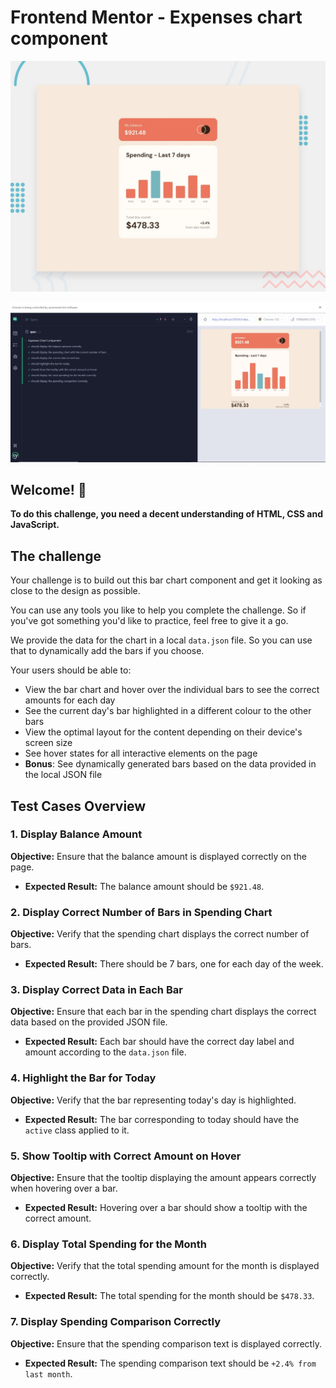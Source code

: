 # Frontend Mentor - Expenses chart component

![Design preview for the Expenses chart component coding challenge](./design/desktop-preview.jpg)

![Testcases preview for the Expenses chart component coding challenge](./passedTestCases/testCases.jpeg)

## Welcome! 👋

**To do this challenge, you need a decent understanding of HTML, CSS and JavaScript.**

## The challenge

Your challenge is to build out this bar chart component and get it looking as close to the design as possible.

You can use any tools you like to help you complete the challenge. So if you've got something you'd like to practice, feel free to give it a go.

We provide the data for the chart in a local `data.json` file. So you can use that to dynamically add the bars if you choose.

Your users should be able to:

- View the bar chart and hover over the individual bars to see the correct amounts for each day
- See the current day's bar highlighted in a different colour to the other bars
- View the optimal layout for the content depending on their device's screen size
- See hover states for all interactive elements on the page
- **Bonus**: See dynamically generated bars based on the data provided in the local JSON file

## Test Cases Overview

### 1. Display Balance Amount

**Objective:** Ensure that the balance amount is displayed correctly on the page.

- **Expected Result:** The balance amount should be `$921.48`.

### 2. Display Correct Number of Bars in Spending Chart

**Objective:** Verify that the spending chart displays the correct number of bars.

- **Expected Result:** There should be 7 bars, one for each day of the week.

### 3. Display Correct Data in Each Bar

**Objective:** Ensure that each bar in the spending chart displays the correct data based on the provided JSON file.

- **Expected Result:** Each bar should have the correct day label and amount according to the `data.json` file.

### 4. Highlight the Bar for Today

**Objective:** Verify that the bar representing today's day is highlighted.

- **Expected Result:** The bar corresponding to today should have the `active` class applied to it.

### 5. Show Tooltip with Correct Amount on Hover

**Objective:** Ensure that the tooltip displaying the amount appears correctly when hovering over a bar.

- **Expected Result:** Hovering over a bar should show a tooltip with the correct amount.

### 6. Display Total Spending for the Month

**Objective:** Verify that the total spending amount for the month is displayed correctly.

- **Expected Result:** The total spending for the month should be `$478.33`.

### 7. Display Spending Comparison Correctly

**Objective:** Ensure that the spending comparison text is displayed correctly.

- **Expected Result:** The spending comparison text should be `+2.4% from last month`.
